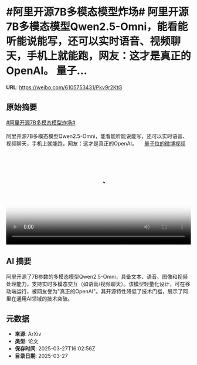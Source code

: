 # #阿里开源7B多模态模型炸场# 阿里开源7B多模态模型Qwen2.5-Omni，能看能听能说能写，还可以实时语音、视频聊天，手机上就能跑，网友：这才是真正的OpenAI。 量子...

**URL**: https://weibo.com/6105753431/Pkv9r2KtG

## 原始摘要

<a href="https://m.weibo.cn/search?containerid=231522type%3D1%26t%3D10%26q%3D%23%E9%98%BF%E9%87%8C%E5%BC%80%E6%BA%907B%E5%A4%9A%E6%A8%A1%E6%80%81%E6%A8%A1%E5%9E%8B%E7%82%B8%E5%9C%BA%23&amp;extparam=%23%E9%98%BF%E9%87%8C%E5%BC%80%E6%BA%907B%E5%A4%9A%E6%A8%A1%E6%80%81%E6%A8%A1%E5%9E%8B%E7%82%B8%E5%9C%BA%23" data-hide=""><span class="surl-text">#阿里开源7B多模态模型炸场#</span></a> <br><br>阿里开源7B多模态模型Qwen2.5-Omni，能看能听能说能写，还可以实时语音、视频聊天，手机上就能跑，网友：这才是真正的OpenAI。 <a href="https://video.weibo.com/show?fid=1034:5148860092186680" data-hide=""><span class="url-icon"><img style="width: 1rem;height: 1rem" src="https://h5.sinaimg.cn/upload/2015/09/25/3/timeline_card_small_video_default.png" referrerpolicy="no-referrer"></span><span class="surl-text">量子位的微博视频</span></a> <br clear="both"><div style="clear: both"></div><video controls="controls" poster="https://tvax4.sinaimg.cn/orj480/006Fd7o3ly1hzvnm9peb0j30u01hcjtv.jpg" style="width: 100%"><source src="https://f.video.weibocdn.com/o0/kT2YfUDDlx08n0nkKtna01041200kRNZ0E010.mp4?label=mp4_720p&amp;template=720x1280.24.0&amp;ori=0&amp;ps=1CwnkDw1GXwCQx&amp;Expires=1743094957&amp;ssig=drz%2B5aogf6&amp;KID=unistore,video"><source src="https://f.video.weibocdn.com/o0/Bxt5TzXFlx08n0nkQgME01041200cfQC0E010.mp4?label=mp4_hd&amp;template=540x960.24.0&amp;ori=0&amp;ps=1CwnkDw1GXwCQx&amp;Expires=1743094957&amp;ssig=l1%2BfN09YIU&amp;KID=unistore,video"><source src="https://f.video.weibocdn.com/o0/TnrFRm5jlx08n0nkCDnG010412006PfL0E010.mp4?label=mp4_ld&amp;template=360x640.24.0&amp;ori=0&amp;ps=1CwnkDw1GXwCQx&amp;Expires=1743094957&amp;ssig=re628ZNGxh&amp;KID=unistore,video"><p>视频无法显示，请前往<a href="https://video.weibo.com/show?fid=1034%3A5148860092186680" target="_blank" rel="noopener noreferrer">微博视频</a>观看。</p></video>

## AI 摘要

阿里开源了7B参数的多模态模型Qwen2.5-Omni，具备文本、语音、图像和视频处理能力，支持实时多模态交互（如语音/视频聊天）。该模型轻量化设计，可在移动端运行，被网友誉为"真正的OpenAI"。其开源特性降低了技术门槛，展示了阿里在通用AI领域的技术突破。

## 元数据

- **来源**: ArXiv
- **类型**: 论文
- **保存时间**: 2025-03-27T16:02:56Z
- **目录日期**: 2025-03-27
